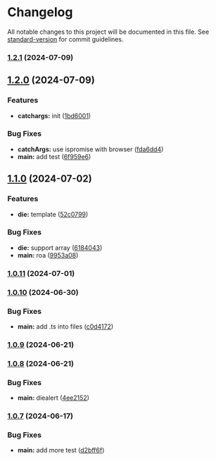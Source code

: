 # Changelog

All notable changes to this project will be documented in this file. See [standard-version](https://github.com/conventional-changelog/standard-version) for commit guidelines.

### [1.2.1](https://github.com/snomiao/die/compare/v1.2.0...v1.2.1) (2024-07-09)

## [1.2.0](https://github.com/snomiao/die/compare/v1.1.0...v1.2.0) (2024-07-09)


### Features

* **catchargs:** init ([1bd6001](https://github.com/snomiao/die/commit/1bd6001f4f55af018ef2bce82c79bb6493f9f29c))


### Bug Fixes

* **catchArgs:** use ispromise with browser ([fda6dd4](https://github.com/snomiao/die/commit/fda6dd4f5d935dc55d5c6f1d14651a1e23cba78e))
* **main:** add test ([6f959e6](https://github.com/snomiao/die/commit/6f959e64363bdfbfb893eef50ba866906e97ce1e))

## [1.1.0](https://github.com/snomiao/die/compare/v1.0.11...v1.1.0) (2024-07-02)


### Features

* **die:** template ([52c0799](https://github.com/snomiao/die/commit/52c0799995bb044386924a8c57817900a4236cc4))


### Bug Fixes

* **die:** support array ([6184043](https://github.com/snomiao/die/commit/6184043fee91fa228cebcaa690642cfaa4be86e2))
* **main:** roa ([9953a08](https://github.com/snomiao/die/commit/9953a0812a2b99b7bf11f58950ea8faccb90db08))

### [1.0.11](https://github.com/snomiao/die/compare/v1.0.10...v1.0.11) (2024-07-01)

### [1.0.10](https://github.com/snomiao/die/compare/v1.0.9...v1.0.10) (2024-06-30)


### Bug Fixes

* **main:** add .ts into files ([c0d4172](https://github.com/snomiao/die/commit/c0d4172bfd2a1842d318ef275805337b9bd8982a))

### [1.0.9](https://github.com/snomiao/die/compare/v1.0.8...v1.0.9) (2024-06-21)

### [1.0.8](https://github.com/snomiao/die/compare/v1.0.7...v1.0.8) (2024-06-21)


### Bug Fixes

* **main:** diealert ([4ee2152](https://github.com/snomiao/die/commit/4ee2152f4fb432c4715cfcf5c0afd59b6dc8c25a))

### [1.0.7](https://github.com/snomiao/die/compare/v1.0.6...v1.0.7) (2024-06-17)


### Bug Fixes

* **main:** add more test ([d2bff6f](https://github.com/snomiao/die/commit/d2bff6f611bb43811cfc8c155e723e27ea95109d))
